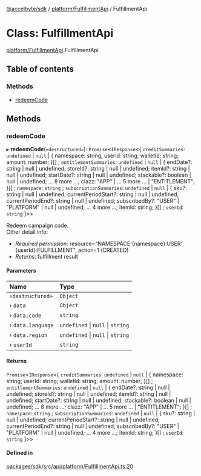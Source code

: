 [@accelbyte/sdk](../README.md) / [platform/FulfillmentApi](../modules/platform_FulfillmentApi.md) / FulfillmentApi

# Class: FulfillmentApi

[platform/FulfillmentApi](../modules/platform_FulfillmentApi.md).FulfillmentApi

## Table of contents

### Methods

- [redeemCode](platform_FulfillmentApi.FulfillmentApi.md#redeemcode)

## Methods

### redeemCode

▸ **redeemCode**(`«destructured»`): `Promise`<`IResponse`<{ `creditSummaries`: `undefined` \| ``null`` \| { namespace: string; userId: string; walletId: string; amount: number; }[] ; `entitlementSummaries`: `undefined` \| ``null`` \| { endDate?: string \| null \| undefined; storeId?: string \| null \| undefined; itemId?: string \| null \| undefined; startDate?: string \| null \| undefined; stackable?: boolean \| null \| undefined; ... 8 more ...; clazz: "APP" \| ... 5 more ... \| "ENTITLEMENT"; }[] ; `namespace`: `string` ; `subscriptionSummaries`: `undefined` \| ``null`` \| { sku?: string \| null \| undefined; currentPeriodStart?: string \| null \| undefined; currentPeriodEnd?: string \| null \| undefined; subscribedBy?: "USER" \| "PLATFORM" \| null \| undefined; ... 4 more ...; itemId: string; }[] ; `userId`: `string`  }\>\>

Redeem campaign code.<br>Other detail info: <ul><li><i>Required permission</i>: resource="NAMESPACE:{namespace}:USER:{userId}:FULFILLMENT", action=1 (CREATED)</li><li><i>Returns</i>: fulfillment result</li></ul>

#### Parameters

| Name | Type |
| :------ | :------ |
| `«destructured»` | `Object` |
| › `data` | `Object` |
| › `data.code` | `string` |
| › `data.language` | `undefined` \| ``null`` \| `string` |
| › `data.region` | `undefined` \| ``null`` \| `string` |
| › `userId` | `string` |

#### Returns

`Promise`<`IResponse`<{ `creditSummaries`: `undefined` \| ``null`` \| { namespace: string; userId: string; walletId: string; amount: number; }[] ; `entitlementSummaries`: `undefined` \| ``null`` \| { endDate?: string \| null \| undefined; storeId?: string \| null \| undefined; itemId?: string \| null \| undefined; startDate?: string \| null \| undefined; stackable?: boolean \| null \| undefined; ... 8 more ...; clazz: "APP" \| ... 5 more ... \| "ENTITLEMENT"; }[] ; `namespace`: `string` ; `subscriptionSummaries`: `undefined` \| ``null`` \| { sku?: string \| null \| undefined; currentPeriodStart?: string \| null \| undefined; currentPeriodEnd?: string \| null \| undefined; subscribedBy?: "USER" \| "PLATFORM" \| null \| undefined; ... 4 more ...; itemId: string; }[] ; `userId`: `string`  }\>\>

#### Defined in

[packages/sdk/src/api/platform/FulfillmentApi.ts:20](https://github.com/AccelByte/accelbyte-web-sdk/blob/5292758/packages/sdk/src/api/platform/FulfillmentApi.ts#L20)
